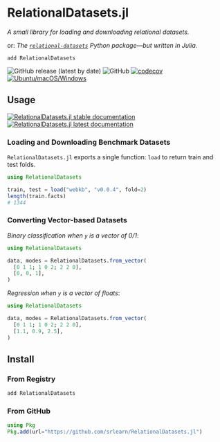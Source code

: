 # RelationalDatasets.jl

*A small library for loading and downloading relational datasets.*

or: *The [`relational-datasets`](https://github.com/srlearn/relational-datasets)
Python package—but written in Julia.*

```console
add RelationalDatasets
```

![GitHub release (latest by date)](https://img.shields.io/github/v/release/srlearn/RelationalDatasets.jl)
![GitHub](https://img.shields.io/github/license/srlearn/RelationalDatasets.jl)
[![codecov](https://codecov.io/gh/srlearn/RelationalDatasets.jl/branch/main/graph/badge.svg?token=HaQuwbovLv)](https://codecov.io/gh/srlearn/RelationalDatasets.jl)
[![Ubuntu/macOS/Windows](https://github.com/srlearn/RelationalDatasets.jl/actions/workflows/package-tests.yml/badge.svg)](https://github.com/srlearn/RelationalDatasets.jl/actions/workflows/package-tests.yml)

## Usage

[![RelationalDatasets.jl stable documentation](https://img.shields.io/badge/docs-stable-blue.svg)](https://srlearn.github.io/RelationalDatasets.jl/stable)
[![RelationalDatasets.jl latest documentation](https://img.shields.io/badge/docs-dev-blue.svg)](https://srlearn.github.io/RelationalDatasets.jl/dev)

### Loading and Downloading Benchmark Datasets

`RelationalDatasets.jl` exports a single function: `load` to return train
and test folds.

```julia
using RelationalDatasets

train, test = load("webkb", "v0.0.4", fold=2)
length(train.facts)
# 1344
```

### Converting Vector-based Datasets

*Binary classification when `y` is a vector of 0/1*:

```julia
using RelationalDatasets

data, modes = RelationalDatasets.from_vector(
  [0 1 1; 1 0 2; 2 2 0],
  [0, 0, 1],
)
```

*Regression when `y` is a vector of floats*:

```julia
using RelationalDatasets

data, modes = RelationalDatasets.from_vector(
  [0 1 1; 1 0 2; 2 2 0],
  [1.1, 0.9, 2.5],
)
```

## Install

### From Registry

```bash
add RelationalDatasets
```

### From GitHub

```julia
using Pkg
Pkg.add(url="https://github.com/srlearn/RelationalDatasets.jl")
```
